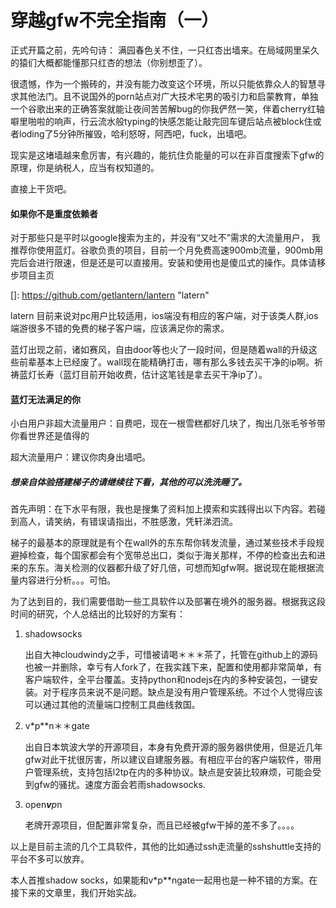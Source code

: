 # 穿越gfw不完全指南（一）

正式开篇之前，先吟句诗： 满园春色关不住，一只红杏出墙来。在局域网里呆久的猿们大概都能懂那只红杏的想法（你别想歪了）。

很遗憾，作为一个搬砖的，并没有能力改变这个环境，所以只能依靠众人的智慧寻求其他法门。且不说国外的porn站点对广大技术宅男的吸引力和启蒙教育，单独一个谷歌出来的正确答案就能让夜间苦苦解bug的你我俨然一笑，伴着cherry红轴噼里啪啦的响声，行云流水般typing的快感怎能让敲完回车键后站点被block住或者loding了5分钟所摧毁，哈利怒呀，阿西吧，fuck，出墙吧。

现实是这堵墙越来愈厉害，有兴趣的，能抗住负能量的可以在非百度搜索下gfw的原理，你是纳税人，应当有权知道的。

直接上干货吧。

#### 如果你不是重度依赖者

对于那些只是平时以google搜索为主的，并没有“又吐不”需求的大流量用户， 我推荐你使用蓝灯。谷歌负责的项目，目前一个月免费高速900mb流量，900mb用完后会进行限速，但是还是可以直接用。安装和使用也是傻瓜式的操作。具体请移步项目主页 

[]: https://github.com/getlantern/lantern	"latern"

latern  目前来说对pc用户比较适用，ios端没有相应的客户端，对于该类人群,ios端游很多不错的免费的梯子客户端，应该满足你的需求。

蓝灯出现之前，诸如赛风，自由door等也火了一段时间，但是随着wall的升级这些前辈基本上已经废了。wall现在能精确打击，哪有那么多钱去买干净的ip啊。祈祷蓝灯长寿（蓝灯目前开始收费，估计这笔钱是拿去买干净ip了）。

#### 蓝灯无法满足的你

小白用户非超大流量用户：自费吧，现在一根雪糕都好几块了，掏出几张毛爷爷带你看世界还是值得的

超大流量用户：建议你肉身出墙吧。



##### 想亲自体验搭建梯子的请继续往下看，其他的可以洗洗睡了。

首先声明：在下水平有限，我也是搜集了资料加上摸索和实践得出以下内容。若碰到高人，请笑纳，有错误请指出，不胜感激，凭轩涕泗流。

梯子的最基本的原理就是有个在wall外的东东帮你转发流量，通过某些技术手段规避掉检查，每个国家都会有个宽带总出口，类似于海关那样，不停的检查出去和进来的东东。海关检测的仪器都升级了好几倍，可想而知gfw啊。据说现在能根据流量内容进行分析。。。可怕。

为了达到目的，我们需要借助一些工具软件以及部署在境外的服务器。根据我这段时间的研究，个人总结出的比较好的方案有：

1. shadowsocks

   出自大神cloudwindy之手，可惜被请喝＊＊＊茶了，托管在github上的源码也被一并删除，幸亏有人fork了，在我实践下来，配置和使用都非常简单，有客户端软件，全平台覆盖。支持python和nodejs在内的多种安装包，一键安装。对于程序员来说不是问题。缺点是没有用户管理系统。不过个人觉得应该可以通过其他的流量端口控制工具曲线救国。

2. v*p**n＊＊gate

   出自日本筑波大学的开源项目，本身有免费开源的服务器供使用，但是近几年gfw对此干扰很厉害，所以建议自建服务器。有相应平台的客户端软件，带用户管理系统，支持包括l2tp在内的多种协议。缺点是安装比较麻烦，可能会受到gfw的骚扰。速度方面会若雨shadowsocks.

3. open***v**p*n

   老牌开源项目，但配置非常复杂，而且已经被gfw干掉的差不多了。。。。

以上是目前主流的几个工具软件，其他的比如通过ssh走流量的sshshuttle支持的平台不多可以放弃。



本人首推shadow socks，如果能和v*p**ngate一起用也是一种不错的方案。在接下来的文章里，我们开始实战。